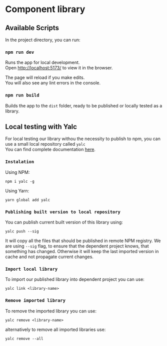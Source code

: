 # Component library

## Available Scripts

In the project directory, you can run:

### `npm run dev`

Runs the app for local development.\
Open [http://localhost:5173/](http://localhost:5173/) to view it in the browser.

The page will reload if you make edits.\
You will also see any lint errors in the console.

### `npm run build`

Builds the app to the `dist` folder, ready to be published or locally tested as a library.

## Local testing with Yalc

For local testing our library withou the necessity to publish to npm, you can use a small local repository called `yalc`\
You can find complete documentation [here](https://github.com/wclr/yalc).

### `Instalation`

Using NPM:

```
npm i yalc -g
```

Using Yarn:

```
yarn global add yalc
```

### `Publishing built version to local repository`

You can publish current built version of this library using:

```
yalc push --sig
```

It will copy all the files that should be published in remote NPM registry. We are using `--sig` flag, to ensure that the dependent project knows, that something has changed. Otherwise it will keep the last imported version in cache and not propagate current changes.

### `Import local library`

To import our published library into dependent project you can use:

```
yalc link <library-name>
```

### `Remove imported library`

To remove the imported library you can use:

```
yalc remove <library-name>
```

alternatively to remove all imported libraries use:

```
yalc remove --all
```
